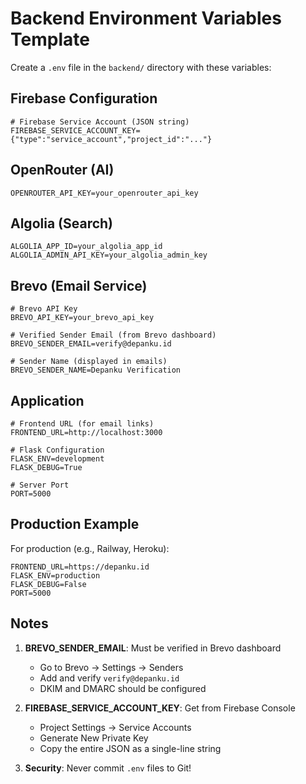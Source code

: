 # Backend Environment Variables Template

Create a `.env` file in the `backend/` directory with these variables:

## Firebase Configuration
```env
# Firebase Service Account (JSON string)
FIREBASE_SERVICE_ACCOUNT_KEY={"type":"service_account","project_id":"..."}
```

## OpenRouter (AI)
```env
OPENROUTER_API_KEY=your_openrouter_api_key
```

## Algolia (Search)
```env
ALGOLIA_APP_ID=your_algolia_app_id
ALGOLIA_ADMIN_API_KEY=your_algolia_admin_key
```

## Brevo (Email Service)
```env
# Brevo API Key
BREVO_API_KEY=your_brevo_api_key

# Verified Sender Email (from Brevo dashboard)
BREVO_SENDER_EMAIL=verify@depanku.id

# Sender Name (displayed in emails)
BREVO_SENDER_NAME=Depanku Verification
```

## Application
```env
# Frontend URL (for email links)
FRONTEND_URL=http://localhost:3000

# Flask Configuration
FLASK_ENV=development
FLASK_DEBUG=True

# Server Port
PORT=5000
```

## Production Example

For production (e.g., Railway, Heroku):
```env
FRONTEND_URL=https://depanku.id
FLASK_ENV=production
FLASK_DEBUG=False
PORT=5000
```

## Notes

1. **BREVO_SENDER_EMAIL**: Must be verified in Brevo dashboard
   - Go to Brevo → Settings → Senders
   - Add and verify `verify@depanku.id`
   - DKIM and DMARC should be configured

2. **FIREBASE_SERVICE_ACCOUNT_KEY**: Get from Firebase Console
   - Project Settings → Service Accounts
   - Generate New Private Key
   - Copy the entire JSON as a single-line string

3. **Security**: Never commit `.env` files to Git!
